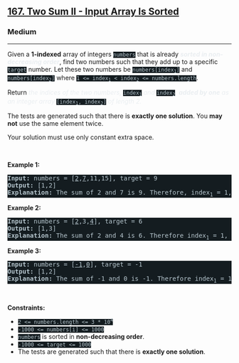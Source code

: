 <h2><a href="https://leetcode.com/problems/two-sum-ii-input-array-is-sorted/">167. Two Sum II - Input Array Is Sorted</a></h2><h3>Medium</h3><hr><div><p>Given a <strong>1-indexed</strong> array of integers <code style="background-color: rgb(20, 28, 32) !important; color: rgb(183, 198, 205) !important;">numbers</code> that is already <strong><em style="color: rgb(234, 238, 241) !important;">sorted in non-decreasing order</em></strong>, find two numbers such that they add up to a specific <code style="background-color: rgb(20, 28, 32) !important; color: rgb(183, 198, 205) !important;">target</code> number. Let these two numbers be <code style="background-color: rgb(20, 28, 32) !important; color: rgb(183, 198, 205) !important;">numbers[index<sub>1</sub>]</code> and <code style="background-color: rgb(20, 28, 32) !important; color: rgb(183, 198, 205) !important;">numbers[index<sub>2</sub>]</code> where <code style="background-color: rgb(20, 28, 32) !important; color: rgb(183, 198, 205) !important;">1 &lt;= index<sub>1</sub> &lt; index<sub>2</sub> &lt;= numbers.length</code>.</p>

<p>Return<em style="color: rgb(234, 238, 241) !important;"> the indices of the two numbers, </em><code style="background-color: rgb(20, 28, 32) !important; color: rgb(183, 198, 205) !important;">index<sub>1</sub></code><em style="color: rgb(234, 238, 241) !important;"> and </em><code style="background-color: rgb(20, 28, 32) !important; color: rgb(183, 198, 205) !important;">index<sub>2</sub></code><em style="color: rgb(234, 238, 241) !important;">, <strong>added by one</strong> as an integer array </em><code style="background-color: rgb(20, 28, 32) !important; color: rgb(183, 198, 205) !important;">[index<sub>1</sub>, index<sub>2</sub>]</code><em style="color: rgb(234, 238, 241) !important;"> of length 2.</em></p>

<p>The tests are generated such that there is <strong>exactly one solution</strong>. You <strong>may not</strong> use the same element twice.</p>

<p>Your solution must use only constant extra space.</p>

<p>&nbsp;</p>
<p><strong class="example">Example 1:</strong></p>

<pre style="background-color: rgb(20, 28, 32) !important; color: rgb(182, 198, 206) !important;"><strong>Input:</strong> numbers = [<u>2</u>,<u>7</u>,11,15], target = 9
<strong>Output:</strong> [1,2]
<strong>Explanation:</strong> The sum of 2 and 7 is 9. Therefore, index<sub>1</sub> = 1, index<sub>2</sub> = 2. We return [1, 2].
</pre>

<p><strong class="example">Example 2:</strong></p>

<pre style="background-color: rgb(20, 28, 32) !important; color: rgb(182, 198, 206) !important;"><strong>Input:</strong> numbers = [<u>2</u>,3,<u>4</u>], target = 6
<strong>Output:</strong> [1,3]
<strong>Explanation:</strong> The sum of 2 and 4 is 6. Therefore index<sub>1</sub> = 1, index<sub>2</sub> = 3. We return [1, 3].
</pre>

<p><strong class="example">Example 3:</strong></p>

<pre style="background-color: rgb(20, 28, 32) !important; color: rgb(182, 198, 206) !important;"><strong>Input:</strong> numbers = [<u>-1</u>,<u>0</u>], target = -1
<strong>Output:</strong> [1,2]
<strong>Explanation:</strong> The sum of -1 and 0 is -1. Therefore index<sub>1</sub> = 1, index<sub>2</sub> = 2. We return [1, 2].
</pre>

<p>&nbsp;</p>
<p><strong>Constraints:</strong></p>

<ul>
	<li><code style="background-color: rgb(20, 28, 32) !important; color: rgb(183, 198, 205) !important;">2 &lt;= numbers.length &lt;= 3 * 10<sup>4</sup></code></li>
	<li><code style="background-color: rgb(20, 28, 32) !important; color: rgb(183, 198, 205) !important;">-1000 &lt;= numbers[i] &lt;= 1000</code></li>
	<li><code style="background-color: rgb(20, 28, 32) !important; color: rgb(183, 198, 205) !important;">numbers</code> is sorted in <strong>non-decreasing order</strong>.</li>
	<li><code style="background-color: rgb(20, 28, 32) !important; color: rgb(183, 198, 205) !important;">-1000 &lt;= target &lt;= 1000</code></li>
	<li>The tests are generated such that there is <strong>exactly one solution</strong>.</li>
</ul>
</div>
